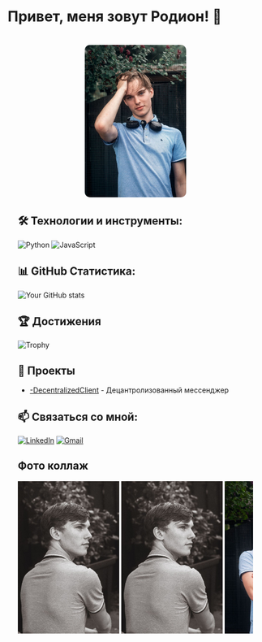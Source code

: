 # Привет, меня зовут Родион! 👋

<div style="background-image: url('[https://link-to-your-space-image.com](https://apod.nasa.gov/apod/image/2408/AuroraPerseids_Anders_4855.jpg)'); background-size: cover; padding: 20px; border-radius: 10px;"><center>
  <img src="image/image(9).jpg" alt="Фото 3" style="height: 300px; border-radius: 10px;"></center>


## 🛠 Технологии и инструменты:
![Python](https://img.shields.io/badge/-Python-090909?style=for-the-badge&logo=python)
![JavaScript](https://img.shields.io/badge/-JavaScript-090909?style=for-the-badge&logo=javascript)

## 📊 GitHub Статистика:
![Your GitHub stats](https://github-readme-stats.vercel.app/api?username=radik097&show_icons=true&theme=radical)

## 🏆 Достижения
![Trophy](https://github-profile-trophy.vercel.app/?username=radik097&theme=darkhub)

## 🚀 Проекты
- [-DecentralizedClient](https://github.com/radik097/-DecentralizedClient) - Децантролизованный мессенджер

## 📫 Связаться со мной:
[![LinkedIn](https://img.shields.io/badge/-LinkedIn-090909?style=for-the-badge&logo=linkedin)](https://linkedin.com/in/yourprofile)
[![Gmail](https://img.shields.io/badge/-Gmail-090909?style=for-the-badge&logo=gmail)](mailto:youremail@gmail.com)

## Фото коллаж

<div style="overflow-x: auto; white-space: nowrap;">
  <img src="image/image(1).jpg" alt="Фото 1" style="height: 300px;">
  <img src="image/image(2).jpg" alt="Фото 2" style="height: 300px;">
  <img src="image/image(3).jpg" alt="Фото 3" style="height: 300px;">
  <img src="image/image(4).jpg" alt="Фото 3" style="height: 300px;">
  <img src="image/image(5).jpg" alt="Фото 3" style="height: 300px;">
  <img src="image/image(6).jpg" alt="Фото 3" style="height: 300px;">
  <img src="image/image(7).jpg" alt="Фото 3" style="height: 300px;">
  <img src="image/image(8).jpg" alt="Фото 3" style="height: 300px;">
  
  <img src="image/image(10).jpg" alt="Фото 3" style="height: 300px;">
</div>
</div>
